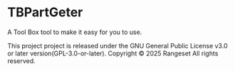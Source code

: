 # TBPartGeter
A Tool Box tool to make it easy for you to use.


This project project is released under the GNU General Public License v3.0 or later version(GPL-3.0-or-later).
Copyright © 2025 Rangeset All rights reserved.
